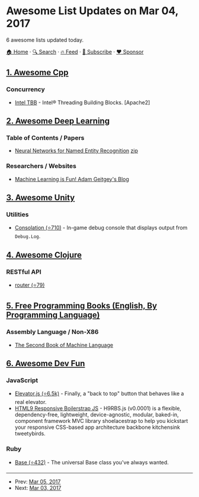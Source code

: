 # Awesome List Updates on Mar 04, 2017

6 awesome lists updated today.

[🏠 Home](/README.md) · [🔍 Search](https://www.trackawesomelist.com/search/) · [🔥 Feed](https://www.trackawesomelist.com/rss.xml) · [📮 Subscribe](https://trackawesomelist.us17.list-manage.com/subscribe?u=d2f0117aa829c83a63ec63c2f&id=36a103854c) · [❤️  Sponsor](https://github.com/sponsors/theowenyoung)



## [1. Awesome Cpp](/content/fffaraz/awesome-cpp/README.md)

### Concurrency

*   [Intel TBB](https://www.threadingbuildingblocks.org/) - Intel® Threading Building Blocks. \[Apache2]

## [2. Awesome Deep Learning](/content/ChristosChristofidis/awesome-deep-learning/README.md)

### Table of Contents / Papers

*   [Neural Networks for Named Entity Recognition](http://nlp.stanford.edu/\~socherr/pa4_ner.pdf) [zip](http://nlp.stanford.edu/\~socherr/pa4-ner.zip)

### Researchers / Websites

*   [Machine Learning is Fun! Adam Geitgey's Blog](https://medium.com/@ageitgey/)

## [3. Awesome Unity](/content/RyanNielson/awesome-unity/README.md)

### Utilities

*   [Consolation (⭐710)](https://github.com/mminer/consolation) - In-game debug console that displays output from `Debug.Log`.

## [4. Awesome Clojure](/content/razum2um/awesome-clojure/README.md)

### RESTful API

*   [router (⭐79)](https://github.com/darkleaf/router)

## [5. Free Programming Books (English, By Programming Language)](/content/EbookFoundation/free-programming-books/README.md)

### Assembly Language / Non-X86

*   [The Second Book of Machine Language](http://www.atariarchives.org/2bml/)

## [6. Awesome Dev Fun](/content/mislavcimpersak/awesome-dev-fun/README.md)

### JavaScript

*   [Elevator.js (⭐6.5k)](https://github.com/tholman/elevator.js) - Finally, a "back to top" button that behaves like a real elevator.
*   [HTML9 Responsive Boilerstrap JS](http://html9responsiveboilerstrapjs.com/) - H9RBS.js (v0.0001) is a flexible, dependency-free, lightweight, device-agnostic, modular, baked-in, component framework MVC library shoelacestrap to help you kickstart your responsive CSS-based app architecture backbone kitchensink tweetybirds.

### Ruby

*   [Base (⭐432)](https://github.com/garybernhardt/base) - The universal Base class you've always wanted.

---

- Prev: [Mar 05, 2017](/content/2017/03/05/README.md)
- Next: [Mar 03, 2017](/content/2017/03/03/README.md)